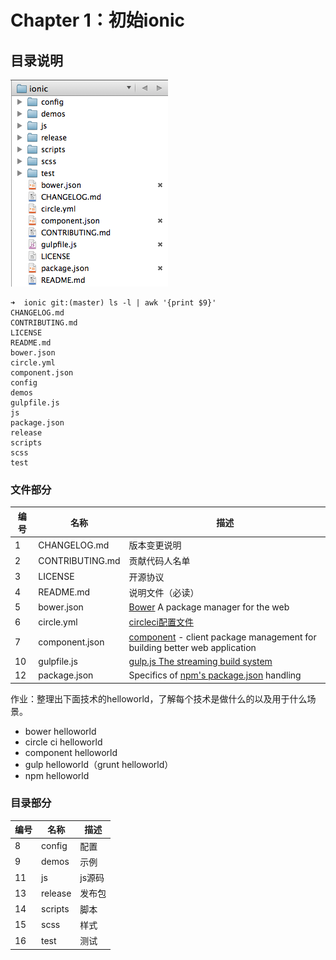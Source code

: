 Chapter 1：初始ionic
===========



## 目录说明

![ionic_dir.png](img/ionic_dir.png)


```
➜  ionic git:(master) ls -l | awk '{print $9}'
CHANGELOG.md
CONTRIBUTING.md
LICENSE
README.md
bower.json
circle.yml
component.json
config
demos
gulpfile.js
js
package.json
release
scripts
scss
test
```

### 文件部分

|编号|名称|描述|
|----|-----|-----|
|1|CHANGELOG.md|版本变更说明|
|2|CONTRIBUTING.md|贡献代码人名单|
|3|LICENSE|开源协议|
|4|README.md|说明文件（必读）|
|5|bower.json|[Bower](http://bower.io/) A package manager for the web|
|6|circle.yml|[circleci配置文件]( https://circleci.com/docs/configuration)|
|7|component.json|[component](http://component.ios) - client package management for building better web application|
|10|gulpfile.js|[gulp.js The streaming build system](gulpjs.com)|
|12|package.json|Specifics of [npm's package.json](https://www.npmjs.org/doc/package.json.html) handling|

作业：整理出下面技术的helloworld，了解每个技术是做什么的以及用于什么场景。

- bower helloworld
- circle ci helloworld
- component helloworld
- gulp helloworld（grunt helloworld）
- npm helloworld



### 目录部分

|编号|名称|描述|
|----|-----|-----|
|8|config|配置|
|9|demos|示例|
|11|js|js源码|
|13|release|发布包|
|14|scripts|脚本|
|15|scss|样式|
|16|test|测试|

